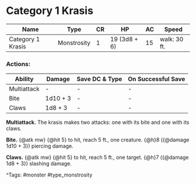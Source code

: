 # Category 1 Krasis

| Name | Type | CR | HP | AC | Speed |
|------|------|----|----|----|-------|
| Category 1 Krasis | Monstrosity | 1 | 19 (3d8 + 6) | 15 | walk: 30 ft. |

### Actions:

| Ability | Damage | Save DC & Type | On Successful Save |
|---------|--------|----------------|--------------------|
| Multiattack | - | - | - |
| Bite | 1d10 + 3 | - | - |
| Claws | 1d8 + 3 | - | - |


**Multiattack.** The krasis makes two attacks: one with its bite and one with its claws.

**Bite.** {@atk mw} {@hit 5} to hit, reach 5 ft., one creature. {@h}8 ({@damage 1d10 + 3}) piercing damage.

**Claws.** {@atk mw} {@hit 5} to hit, reach 5 ft., one target. {@h}7 ({@damage 1d8 + 3}) slashing damage.

^Tags: #monster #type_monstrosity